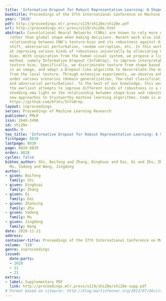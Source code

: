 ```yaml
---
title: 'Informative Dropout for Robust Representation Learning: A Shape-bias Perspective'
booktitle: Proceedings of the 37th International Conference on Machine Learning
year: '2020'
pdf: http://proceedings.mlr.press/v119/shi20e/shi20e.pdf
url: http://proceedings.mlr.press/v119/shi20e.html
abstract: Convolutional Neural Networks (CNNs) are known to rely more on local texture
  rather than global shape when making decisions. Recent work also indicates a close
  relationship between CNN’s texture-bias and its robustness against distribution
  shift, adversarial perturbation, random corruption, etc. In this work, we attempt
  at improving various kinds of robustness universally by alleviating CNN’s texture
  bias. With inspiration from the human visual system, we propose a light-weight model-agnostic
  method, namely Informative Dropout (InfoDrop), to improve interpretability and reduce
  texture bias. Specifically, we discriminate texture from shape based on local self-information
  in an image, and adopt a Dropout-like algorithm to decorrelate the model output
  from the local texture. Through extensive experiments, we observe enhanced robustness
  under various scenarios (domain generalization, few-shot classification, image corruption,
  and adversarial perturbation). To the best of our knowledge, this work is one of
  the earliest attempts to improve different kinds of robustness in a unified model,
  shedding new light on the relationship between shape-bias and robustness, also on
  new approaches to trustworthy machine learning algorithms. Code is available at
  https://github.com/bfshi/InfoDrop.
layout: inproceedings
series: Proceedings of Machine Learning Research
publisher: PMLR
issn: 2640-3498
id: shi20e
month: 0
tex_title: 'Informative Dropout for Robust Representation Learning: A Shape-bias Perspective'
firstpage: 8828
lastpage: 8839
page: 8828-8839
order: 8828
cycles: false
bibtex_author: Shi, Baifeng and Zhang, Dinghuai and Dai, Qi and Zhu, Zhanxing and
  Mu, Yadong and Wang, Jingdong
author:
- given: Baifeng
  family: Shi
- given: Dinghuai
  family: Zhang
- given: Qi
  family: Dai
- given: Zhanxing
  family: Zhu
- given: Yadong
  family: Mu
- given: Jingdong
  family: Wang
date: 2020-11-21
address: 
container-title: Proceedings of the 37th International Conference on Machine Learning
volume: '119'
genre: inproceedings
issued:
  date-parts:
  - 2020
  - 11
  - 21
extras:
- label: Supplementary PDF
  link: http://proceedings.mlr.press/v119/shi20e/shi20e-supp.pdf
# Format based on citeproc: http://blog.martinfenner.org/2013/07/30/citeproc-yaml-for-bibliographies/
---
```

